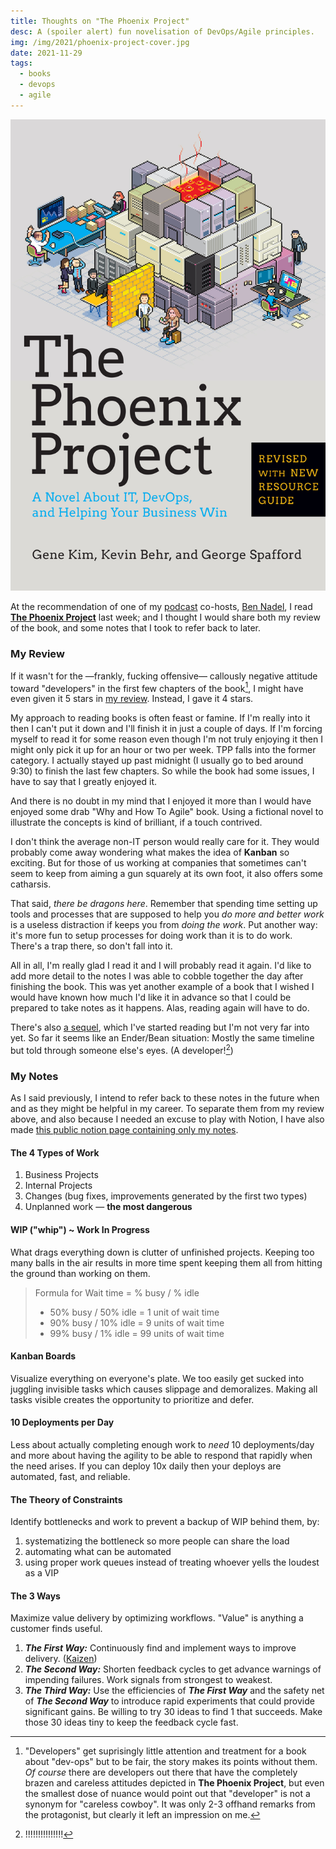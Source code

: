 ```yaml
---
title: Thoughts on "The Phoenix Project"
desc: A (spoiler alert) fun novelisation of DevOps/Agile principles.
img: /img/2021/phoenix-project-cover.jpg
date: 2021-11-29
tags:
  - books
  - devops
  - agile
---
```


[![Cover art for book: The Phoenix Project](/img/2021/phoenix-project-cover.jpg)][the phoenix project]

At the recommendation of one of my [podcast][] co-hosts, [Ben Nadel][], I read **[The Phoenix Project][]** last week; and I thought I would share both my review of the book, and some notes that I took to refer back to later.

### My Review

If it wasn't for the &mdash;frankly, <span class="bleep">fuck</span>ing offensive&mdash; callously negative attitude toward "developers" in the first few chapters of the book[^1], I might have even given it 5 stars in [my review][]. Instead, I gave it 4 stars.

[^1]: "Developers" get suprisingly little attention and treatment for a book about "dev-ops" but to be fair, the story makes its points without them. _Of course_ there are developers out there that have the completely brazen and careless attitudes depicted in **The Phoenix Project**, but even the smallest dose of nuance would point out that "developer" is not a synonym for "careless cowboy". It was only 2-3 offhand remarks from the protagonist, but clearly it left an impression on me.

My approach to reading books is often feast or famine. If I'm really into it then I can't put it down and I'll finish it in just a couple of days. If I'm forcing myself to read it for some reason even though I'm not truly enjoying it then I might only pick it up for an hour or two per week. TPP falls into the former category. I actually stayed up past midnight (I usually go to bed around 9:30) to finish the last few chapters. So while the book had some issues, I have to say that I greatly enjoyed it.

And there is no doubt in my mind that I enjoyed it more than I would have enjoyed some drab "Why and How To Agile" book. Using a fictional novel to illustrate the concepts is kind of brilliant, if a touch contrived.

I don't think the average non-IT person would really care for it. They would probably come away wondering what makes the idea of **Kanban** so exciting. But for those of us working at companies that sometimes can't seem to keep from aiming a gun squarely at its own foot, it also offers some catharsis.

That said, _there be dragons here_. Remember that spending time setting up tools and processes that are supposed to help you _do more and better work_ is a useless distraction if keeps you from _doing the work_. Put another way: it's more fun to setup processes for doing work than it is to do work. There's a trap there, so don't fall into it.

All in all, I'm really glad I read it and I will probably read it again. I'd like to add more detail to the notes I was able to cobble together the day after finishing the book. This was yet another example of a book that I wished I would have known how much I'd like it in advance so that I could be prepared to take notes as it happens. Alas, reading again will have to do.

There's also [a sequel][], which I've started reading but I'm not very far into yet. So far it seems like an Ender/Bean situation: Mostly the same timeline but told through someone else's eyes. (A developer![^2])

[^2]: !!!!!!!!!!!!!!!

### My Notes

As I said previously, I intend to refer back to these notes in the future when and as they might be helpful in my career. To separate them from my review above, and also because I needed an excuse to play with Notion, I have also made [this public notion page containing only my notes][notion-notes].

#### The 4 Types of Work

1. Business Projects
2. Internal Projects
3. Changes (bug fixes, improvements generated by the first two types)
4. Unplanned work — **the most dangerous**

#### WIP ("whip") ~ Work In Progress

What drags everything down is clutter of unfinished projects. Keeping too many balls in the air results in more time spent keeping them all from hitting the ground than working on them.

> Formula for Wait time = % busy / % idle
>
> - 50% busy / 50% idle = 1 unit of wait time
> - 90% busy / 10% idle = 9 units of wait time
> - 99% busy / 1% idle = 99 units of wait time

#### Kanban Boards

Visualize everything on everyone's plate. We too easily get sucked into juggling invisible tasks which causes slippage and demoralizes. Making all tasks visible creates the opportunity to prioritize and defer.

#### 10 Deployments per Day

Less about actually completing enough work to _need_ 10 deployments/day and more about having the agility to be able to respond that rapidly when the need arises. If you can deploy 10x daily then your deploys are automated, fast, and reliable.

#### The Theory of Constraints

Identify bottlenecks and work to prevent a backup of WIP behind them, by:

1. systematizing the bottleneck so more people can share the load
2. automating what can be automated
3. using proper work queues instead of treating whoever yells the loudest as a VIP

#### The 3 Ways

Maximize value delivery by optimizing workflows. "Value" is anything a customer finds useful.

1. **_The First Way:_** Continuously find and implement ways to improve delivery. ([Kaizen](https://en.wikipedia.org/wiki/Kaizen))
2. **_The Second Way:_** Shorten feedback cycles to get advance warnings of impending failures. Work signals from strongest to weakest.
3. **_The Third Way:_** Use the efficiencies of **_The First Way_** and the safety net of **_The Second Way_** to introduce rapid experiments that could provide significant gains. Be willing to try 30 ideas to find 1 that succeeds. Make those 30 ideas tiny to keep the feedback cycle fast.

[podcast]: https://workingcode.dev
[ben nadel]: https://www.bennadel.com/
[the phoenix project]: https://amzn.to/3p1l4Yi
[my review]: https://www.goodreads.com/review/show/4345054208
[a sequel]: https://amzn.to/3xmuktO
[notion-notes]: https://atcodes.notion.site/The-Phoenix-Project-25659ef25d124005a4dd6d2f1d5ca292
